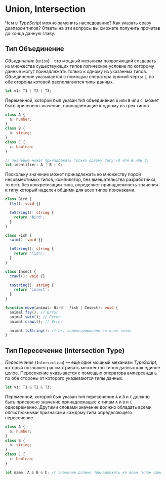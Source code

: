 # Union, Intersection

Чем в _TypeScript_ можно заменить наследование? Как указать сразу диапазон типов? Ответы на эти вопросы вы сможете получить прочитав до конца данную главу.

## Тип Объединение

_Объединение_ (`Union`) - это мощный механизм позволяющий создавать из множества существующих типов логическое условие по которому данные могут принадлежать только к одному из указанных типов. Объединение указывается с помощью оператора прямой черты `|`, по обе стороны которой располагаются типы данных.

```ts
let v1: T1 | T2 | T3;
```

Переменной, которой был указан тип объединения `A` или `B` или `C`, может быть присвоено значение, принадлежащие к одному из трех типов.

```ts
class A {
  a: number;
}
class B {
  b: string;
}
class C {
  c: boolean;
}

// значение может принадлежать только одному типу (A или B или C)
let identifier: A | B | C;
```

Поскольку значение может принадлежать ко множеству порой несовместимых типов, компилятор, без вмешательства разработчика, то есть без конкретизации типа, определяет принадлежность значения к типу который наделен общими для всех типов признаками.

```ts
class Bird {
  fly(): void {}

  toString(): string {
    return 'bird';
  }
}

class Fish {
  swim(): void {}

  toString(): string {
    return 'fish';
  }
}

class Insect {
  crawl(): void {}

  toString(): string {
    return 'insect';
  }
}

function move(animal: Bird | Fish | Insect): void {
  animal.fly(); // Error
  animal.swim(); // Error
  animal.crawl(); // Error

  animal.toString(); // ок, задекларировано во всех типах
}
```

## Тип Пересечение (Intersection Type)

_Пересечение_ (`Intersection`) — ещё один мощный механизм _TypeScript_, который позволяет рассматривать множество типов данных как единое целое. Пересечение указывается с помощью оператора амперсанда `&` по обе стороны от которого указываются типы данных.

```ts
let v1: T1 & T2 & T3;
```

Переменной, которой был указан тип пересечение `A` и `B` и `С` должно быть присвоено значение принадлежащее к типам `A` и `B` и `C` одновременно. Другими словами значение должно обладать всеми _обязательными_ признаками каждому типа определяющего пересечение.

```ts
class A {
  a: number;
}
class B {
  b: string;
}
class C {
  c: boolean;
}

let name: A & B & C; // значение должно принадлежать ко всем типам одновременно
```
